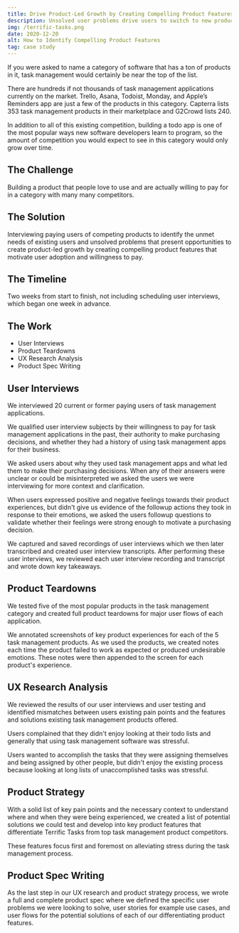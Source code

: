 ```yaml
---
title: Drive Product-Led Growth by Creating Compelling Product Features
description: Unsolved user problems drive users to switch to new products. You can identify compelling user problems and solutions that you can craft into product features that people are willing to pay for.
img: /terrific-tasks.png
date: 2020-12-20
alt: How to Identify Compelling Product Features
tag: case study
---
```


If you were asked to name a category of software that has a ton of products in it, task management would certainly be near the top of the list.

There are hundreds if not thousands of task management applications currently on the market. Trello, Asana, Todoist, Monday, and Apple’s Reminders app are just a few of the products in this category. Capterra lists 353 task management products in their marketplace and G2Crowd lists 240.

In addition to all of this existing competition, building a todo app is one of the most popular ways new software developers learn to program, so the amount of competition you would expect to see in this category would only grow over time.

## The Challenge
Building a product that people love to use and are actually willing to pay for in a category with many many competitors.

## The Solution
Interviewing paying users of competing products to identify the unmet needs of existing users and unsolved problems that present opportunities to create product-led growth by creating compelling product features that motivate user adoption and willingness to pay.

## The Timeline
Two weeks from start to finish, not including scheduling user interviews, which began one week in advance.

## The Work
* User Interviews
* Product Teardowns
* UX Research Analysis
* Product Spec Writing

## User Interviews
We interviewed 20 current or former paying users of task management applications.

We qualified user interview subjects by their willingness to pay for task management applications in the past, their authority to make purchasing decisions, and whether they had a history of using task management apps for their business.

We asked users about why they used task management apps and what led them to make their purchasing decisions. When any of their answers were unclear or could be misinterpreted we asked the users we were interviewing for more context and clarification.

When users expressed positive and negative feelings towards their product experiences, but didn't give us evidence of the followup actions they took in response to their emotions, we asked the users followup questions to validate whether their feelings were strong enough to motivate a purchasing decision.

We captured and saved recordings of user interviews which we then later transcribed and created user interview transcripts. After performing these user interviews, we reviewed each user interview recording and transcript and wrote down key takeaways.

## Product Teardowns
We tested five of the most popular products in the task management category and created full product teardowns for major user flows of each application.

We annotated screenshots of key product experiences for each of the 5 task management products. As we used the products, we created notes each time the product failed to work as expected or produced undesirable emotions. These notes were then appended to the screen for each product's experience.

## UX Research Analysis
We reviewed the results of our user interviews and user testing and identified mismatches between users existing pain points and the features and solutions existing task management products offered.

Users complained that they didn't enjoy looking at their todo lists and generally that using task management software was stressful.

Users wanted to accomplish the tasks that they were assigning themselves and being assigned by other people, but didn't enjoy the existing process because looking at long lists of unaccomplished tasks was stressful.

## Product Strategy
With a solid list of key pain points and the necessary context to understand where and when they were being experienced, we created a list of potential solutions we could test and develop into key product features that differentiate Terrific Tasks from top task management product competitors.

These features focus first and foremost on alleviating stress during the task management process. 

## Product Spec Writing
As the last step in our UX research and product strategy process, we wrote a full and complete product spec where we defined the specific user problems we were looking to solve, user stories for example use cases, and user flows for the potential solutions of each of our differentiating product features.